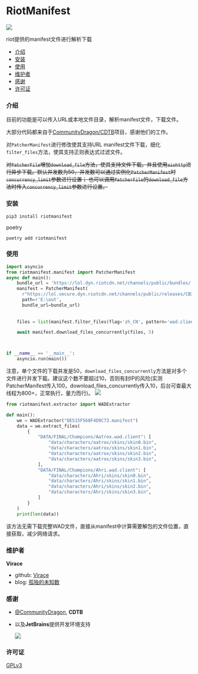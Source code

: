 # RiotManifest
![](https://img.shields.io/badge/python-%3E%3D3.8-blue)

riot提供的manifest文件进行解析下载

- [介绍](#介绍)
- [安装](#安装)
- [使用](#使用)
- [维护者](#维护者)
- [感谢](#感谢)
- [许可证](#许可证)


### 介绍
目前的功能是可以传入URL或本地文件目录，解析manifest文件，下载文件。

大部分代码都来自于[CommunityDragon/CDTB](https://github.com/CommunityDragon/CDTB)项目，感谢他们的工作。

对`PatcherManifest`进行修改使其支持URL manifest文件下载，细化`filter_files`方法，使其支持正则表达式过滤文件。

~~对`PatcherFile`增加`download_file`方法，使其支持文件下载。并且使用`aiohttp`进行异步下载。默认并发数为50，并发数可以通过实例化`PatcherManifest`时 `concurrency_limit`参数进行设置； 也可以调用`PatcherFile`的`download_file`方法时传入`concurrency_limit`参数进行设置。~~

### 安装
```shell
pip3 install riotmanifest
```

poetry
```shell
poetry add riotmanifest
```

### 使用
```python
import asyncio
from riotmanifest.manifest import PatcherManifest
async def main():
    bundle_url = 'https://lol.dyn.riotcdn.net/channels/public/bundles/'
    manifest = PatcherManifest(
      r"https://lol.secure.dyn.riotcdn.net/channels/public/releases/CB3A1B2A17ED9AAB.manifest",
      path=r'E:\out',
      bundle_url=bundle_url)
    
    
    files = list(manifest.filter_files(flag='zh_CN', pattern='wad.client'))

    await manifest.download_files_concurrently(files, 5)



if __name__ == '__main__':
    asyncio.run(main())
```

注意，单个文件的下载并发是50，`download_files_concurrently`方法是对多个文件进行并发下载。建议这个数不要超过10，否则有封IP的风险(实测PatcherManifest传入100，download_files_concurrently传入10，后台可查最大线程为800+，正常执行，量力而行)。
![](https://s2.loli.net/2024/03/16/PUzxQq4sgmp5h2c.png)


```python
from riotmanifest.extractor import WADExtractor

def main():
    we = WADExtractor("DE515F568F4D9C73.manifest")
    data = we.extract_files(
        {
            "DATA/FINAL/Champions/Aatrox.wad.client": [
                "data/characters/aatrox/skins/skin0.bin",
                "data/characters/aatrox/skins/skin1.bin",
                "data/characters/aatrox/skins/skin2.bin",
                "data/characters/aatrox/skins/skin3.bin",
            ],
            "DATA/FINAL/Champions/Ahri.wad.client": [
                "data/characters/Ahri/skins/skin0.bin",
                "data/characters/Ahri/skins/skin1.bin",
                "data/characters/Ahri/skins/skin2.bin",
                "data/characters/Ahri/skins/skin3.bin",
            ]
        }
    )
    print(len(data))
```
该方法无需下载完整WAD文件，直接从manifest中计算需要解包的文件位置，直接获取，减少网络请求。


### 维护者
**Virace**
- github: [Virace](https://github.com/Virace)
- blog: [孤独的未知数](https://x-item.com)

### 感谢
- [@CommunityDragon](https://github.com/CommunityDragon/CDTB), **CDTB**

- 以及**JetBrains**提供开发环境支持
  
  <a href="https://www.jetbrains.com/?from=kratos-pe" target="_blank"><img src="https://cdn.jsdelivr.net/gh/virace/kratos-pe@main/jetbrains.svg"></a>

### 许可证

[GPLv3](LICENSE)